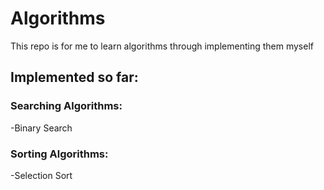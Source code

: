 # Algorithms

This repo is for me to learn algorithms through implementing them myself

## Implemented so far:
### Searching Algorithms:
   -Binary Search

### Sorting Algorithms:
   -Selection Sort